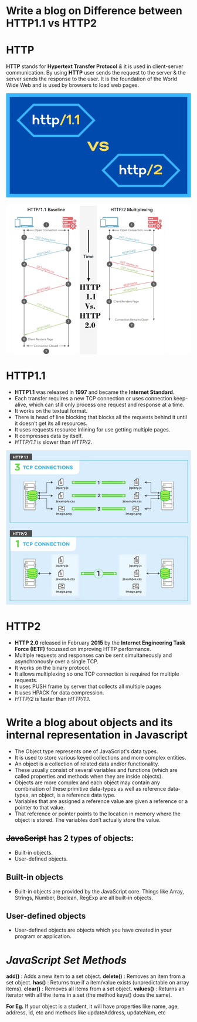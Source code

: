 # **Write a blog on Difference between HTTP1.1 vs HTTP2**

# **HTTP**
**HTTP** stands for **Hypertext Transfer Protocol** *&* it is used in client-server communication. 
 By using **HTTP** user sends the request to the server & the server sends the response to the user.
 It is the foundation of the World Wide Web and is used by browsers to load web pages.

 ![difference Between http1.1 vs http2](<HTTP1.1 Vs HTTP2.png>)

 ![http Baseline & Multiplexing](<HTTP Baseline & Multiplexing.png>)

# **HTTP1.1**

 + **HTTP1.1** was released in **1997** and became the **Internet Standard**.
 + Each transfer requires a new TCP connection or uses connection keep-alive, which can still only process one request and response at a time.
 + It works on the textual format.
 + There is head of line blocking that blocks all the requests behind it until it doesn’t get its all resources.
 + It uses requests resource Inlining for use getting multiple pages.
 + It compresses data by itself.
 + _HTTP/1.1_ is slower than _HTTP/2_.

![TCP](<HTTP TCP.webp>)
# **HTTP2**

 + **HTTP 2.0** released in February **2015** by the **Internet Engineering Task Force (IETF)** focussed on improving HTTP performance.
 + Multiple requests and responses can be sent simultaneously and asynchronously over a single TCP.
 + It works on the binary protocol.
 + It allows multiplexing so one TCP connection is required for multiple requests.
 + It uses PUSH frame by server that collects all multiple pages 
 + It uses HPACK for data compression.
 + _HTTP/2_ is faster than _HTTP/1.1_.

# **Write a blog about objects and its internal representation in Javascript**

 + The Object type represents one of JavaScript's data types. 
 + It is used to store various keyed collections and more complex entities.
 + An object is a collection of related data and/or functionality. 
 + These usually consist of several variables and functions (which are called properties and methods when they are inside objects).
 + Objects are more complex and each object may contain any combination of these primitive data-types as well as reference data-types,
an object, is a reference data type.
 + Variables that are assigned a reference value are given a reference or a pointer to that value.
 + That reference or pointer points to the location in memory where the object is stored. The variables don’t actually store the value.

## **~~JavaScript~~ has 2 types of objects**: 
 + Built-in objects. 
 + User-defined objects.

## **Built-in objects**
   + Built-in objects are provided by the JavaScript core. Things like Array, Strings, Number, Boolean, RegExp are all built-in objects.

## **User-defined objects**
   + User-defined objects are objects which you have created in your program or application.

# *JavaScript Set Methods*

**add()**    : Adds a new item to a set object.
**delete()** : Removes an item from a set object.
**has()**    : Returns true if a item/value exists (unpredictable on array items).
**clear()**  : Removes all items from a set object.
**values()** : Returns an iterator with all the items in a set (the method keys() does the same).

 **For Eg.** If your object is a student, it will have properties like name, age, address, id, etc and methods like updateAddress, updateNam, etc


